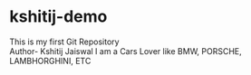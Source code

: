 # kshitij-demo
This is my first Git Repository
<br>
Author- Kshitij Jaiswal
I am a Cars Lover like BMW, PORSCHE, LAMBHORGHINI, ETC
